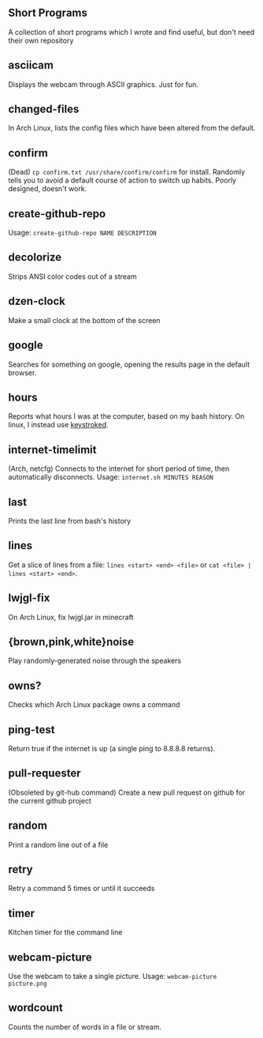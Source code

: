 Short Programs
---

A collection of short programs which I wrote and find useful, but don't need their own repository

asciicam
---
Displays the webcam through ASCII graphics. Just for fun.

changed-files
---
In Arch Linux, lists the config files which have been altered from the default.

confirm
---
(Dead) `cp confirm.txt /usr/share/confirm/confirm` for install. Randomly tells you to avoid a default course of action to switch up habits. Poorly designed, doesn't work.

create-github-repo
---
Usage: `create-github-repo NAME DESCRIPTION`

decolorize
---
Strips ANSI color codes out of a stream

dzen-clock
---
Make a small clock at the bottom of the screen

google
---
Searches for something on google, opening the results page in the default browser.

hours
---
Reports what hours I was at the computer, based on my bash history. On linux, I instead use [keystroked](https://github.com/vanceza/keystroked).

internet-timelimit
---
(Arch, netcfg) Connects to the internet for short period of time, then automatically disconnects. Usage: `internet.sh MINUTES REASON`

last
---
Prints the last line from bash's history

lines
---
Get a slice of lines from a file: `lines <start> <end> <file>` or `cat <file> | lines <start> <end>`.

lwjgl-fix
---
On Arch Linux, fix lwjgl.jar in minecraft

{brown,pink,white}noise
---
Play randomly-generated noise through the speakers

owns?
---
Checks which Arch Linux package owns a command

ping-test
---
Return true if the internet is up (a single ping to 8.8.8.8 returns).

pull-requester
---
(Obsoleted by git-hub command) Create a new pull request on github for the current github project

random
---
Print a random line out of a file

retry
---
Retry a command 5 times or until it succeeds

timer
---
Kitchen timer for the command line

webcam-picture
---
Use the webcam to take a single picture. Usage: `webcam-picture picture.png`

wordcount
---
Counts the number of words in a file or stream.

